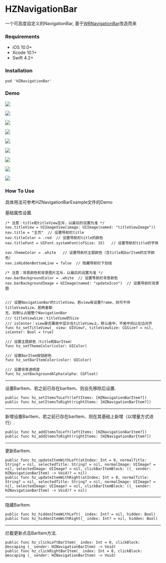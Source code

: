 # HZNavigationBar
一个可高度自定义的NavigationBar, 基于[WRNavigationBar](https://github.com/wangrui460/WRNavigationBar)改造而来


### Requirements
- iOS 10.0+
- Xcode 10.1+
- Swift 4.2+


### Installation
`pod 'HZNavigationBar'`


### Demo

![](https://upload-images.jianshu.io/upload_images/1115226-e80ceb303c6356eb.png?imageMogr2/auto-orient/strip%7CimageView2/2/w/1240)

![](https://upload-images.jianshu.io/upload_images/1115226-da72d3ed1d2f0ebe.png?imageMogr2/auto-orient/strip%7CimageView2/2/w/1240)

![](https://upload-images.jianshu.io/upload_images/1115226-a50d020d79b35d4b.png?imageMogr2/auto-orient/strip%7CimageView2/2/w/1240)

![](https://upload-images.jianshu.io/upload_images/1115226-37b2196f64512ab8.png?imageMogr2/auto-orient/strip%7CimageView2/2/w/1240)

![](https://upload-images.jianshu.io/upload_images/1115226-7aa11625b21fff6c.png?imageMogr2/auto-orient/strip%7CimageView2/2/w/1240)

![](https://upload-images.jianshu.io/upload_images/1115226-5f42424a50151710.png?imageMogr2/auto-orient/strip%7CimageView2/2/w/1240)

![](https://upload-images.jianshu.io/upload_images/1115226-a5e34a9827dee22f.png?imageMogr2/auto-orient/strip%7CimageView2/2/w/1240)

![](https://upload-images.jianshu.io/upload_images/1115226-39490f3cbe0a3f3c.png?imageMogr2/auto-orient/strip%7CimageView2/2/w/1240)

![](https://upload-images.jianshu.io/upload_images/1115226-3cb510e17181ff5c.png?imageMogr2/auto-orient/strip%7CimageView2/2/w/1240)


### How To Use
具体用法可参考HZNavigationBarExample文件的Demo


基础属性设置.
```
/* 注意：title和titleView互斥，以最后的设置为准 */
nav.titleView = UIImageView(image: UIImage(named: "titleViewImage"))
nav.title = "主页"  // 设置导航栏title
nav.titleColor = .red  // 设置导航栏title的颜色
nav.titleFont = UIFont.systemFont(ofSize: 15)   // 设置导航栏title的字体

nav.themeColor = .white   // 设置导航栏主题颜色（含title和barItem的文字颜色）
nav.isHiddenBottomLine = false  // 隐藏导航栏下划线

/* 注意：背景颜色和背景图片互斥，以最后的设置为准 */
nav.barBackgroundColor = .white  // 设置导航栏背景颜色
nav.barBackgroundImage = UIImage(named: "updateIcon")  // 设置导航栏背景图


/// 设置NavigationBar的titleView，若view有设置frame，则可不传titleViewSize，若两者都 
无，则默认占据整个NavigationBar
/// titleViewSize：titleView的Size
/// isCenter：view是否要居中显示在titleView上，默认居中，不居中则以左边对齐
func hz_setTitleView(_ view: UIView?, titleViewSize: CGSize? = nil, isCenter: Bool = true)

/// 设置主题颜色（title和BarItem）
func hz_setThemeColor(color: UIColor)

/// 设置BarItem按钮颜色
func hz_setBarItemColor(color: UIColor)

/// 设置背景透明度
func hz_setBackgroundAlpha(alpha: CGFloat)
```
------------------------------------------------------------
设置BarItem、若之前已存在barItem、则会先移除后设置.
```
public func hz_setItemsToLeft(leftItems: [HZNavigationBarItem?]) 
public func hz_setItemsToRight(rightItems: [HZNavigationBarItem?])
```
------------------------------------------------------------
新增设置BarItem、若之前已存在barItem、则在其基础上新增（以增量方式进行）.
```
public func hz_addItemsToLeft(leftItems: [HZNavigationBarItem?])
public func hz_addItemsToRight(rightItems: [HZNavigationBarItem?])
```
------------------------------------------------------------
更新BarItem.
```
public func hz_updateItemWithLeft(atIndex: Int = 0, normalTitle: String? = nil, selectedTitle: String? = nil, normalImage: UIImage? = nil, selectedImage: UIImage? = nil, clickBarItemBlock: ((_ sender: HZNavigationBarItem) -> Void)? = nil)
public func hz_updateItemWithRight(atIndex: Int = 0, normalTitle: String? = nil, selectedTitle: String? = nil, normalImage: UIImage? = nil, selectedImage: UIImage? = nil, clickBarItemBlock: ((_ sender: HZNavigationBarItem) -> Void)? = nil)
```
------------------------------------------------------------
隐藏BarItem.
```
public func hz_hiddenItemWithLeft(_ index: Int? = nil, hidden: Bool)
public func hz_hiddenItemWithRight(_ index: Int? = nil, hidden: Bool)
```
------------------------------------------------------------
拦截更新点击BarItem方法.
```
public func hz_clickLeftBarItem(_ index: Int = 0, clickBlock: @escaping (_ sender: HZNavigationBarItem) -> Void)
public func hz_clickRightBarItem(_ index: Int = 0, clickBlock: @escaping (_ sender: HZNavigationBarItem) -> Void)
```
